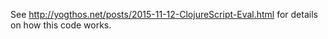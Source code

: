 See http://yogthos.net/posts/2015-11-12-ClojureScript-Eval.html for details on how this code works.

